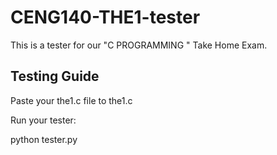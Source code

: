 # CENG140-THE1-tester

This is a tester for our "C PROGRAMMING	" Take Home Exam.

## Testing Guide

Paste your the1.c file to the1.c

Run your tester:

python tester.py
